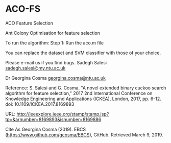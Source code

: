 # ACO-FS
ACO Feature Selection

Ant Colony Optimisation for feature selection

To run the algorithm: 
Step 1: Run the aco.m file

You can replace the dataset and SVM classifier with those of your choice.

Please e-mail us if you find bugs. 
Sadegh Salesi sadegh.salesi@my.ntu.ac.uk

Dr Georgina Cosma georgina.cosma@ntu.ac.uk

Reference: S. Salesi and G. Cosma, "A novel extended binary cuckoo search algorithm for feature selection," 2017 2nd International Conference on Knowledge Engineering and Applications (ICKEA), London, 2017, pp. 6-12. doi: 10.1109/ICKEA.2017.8169893

URL: http://ieeexplore.ieee.org/stamp/stamp.jsp?tp=&arnumber=8169893&isnumber=8169886

Cite As
Georgina Cosma (2019). EBCS (https://www.github.com/gcosma/EBCS), GitHub. Retrieved March 9, 2019.
